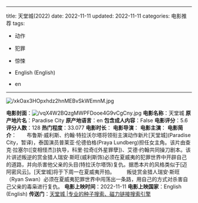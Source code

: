 
---
title: 天堂城(2022)
date: 2022-11-11
updated: 2022-11-11
categories: 电影推荐
tags:

- 动作
- 犯罪
- 惊悚

- English (English)
- en
---

<img src="https://image.tmdb.org/t/p/original/xkOax3HOpxhdz2hnMEBvSkWEmnM.jpg" alt="/xkOax3HOpxhdz2hnMEBvSkWEmnM.jpg" title="/xkOax3HOpxhdz2hnMEBvSkWEmnM.jpg">

**电影封面**：<img src="https://image.tmdb.org/t/p/w200/vqX4W2BQzgMWPFDooe4G9vCgCny.jpg" alt="/vqX4W2BQzgMWPFDooe4G9vCgCny.jpg" title="/vqX4W2BQzgMWPFDooe4G9vCgCny.jpg">
**电影名称**：天堂城
**原产地片名**：Paradise City
**原产地语言**：en
**包含成人内容**：False
**电影评分**：5.6
**评分人数**：128
**热门程度**：33.077
**电影时长**：
**电影导演**：
**电影主演**：
**电影简介**：　　布鲁斯·威利斯、约翰·特拉沃尔塔将领衔主演动作新片[天堂城](Paradise City，暂译)，泰国演员普莱亚·伦德伯格(Praya Lundberg)担任女主角。该片由查克·拉塞尔([变相怪杰])执导，科里·拉奇([外星罪孽])、艾德·约翰共同操刀剧本。该片讲述叛逆的赏金猎人瑞安·斯旺(威利斯饰)必须在夏威夷的犯罪世界中开辟自己的道路，并向杀害他父亲的头目(特拉沃尔塔饰)复仇。据悉本片的风格类似于[迈阿密风云]。[天堂城]将于下周一在夏威夷开拍。  　　叛徒赏金猎人瑞安·斯旺（Ryan Swan）必须在夏威夷犯罪世界中闯荡出一条路，用自己的方式对杀害自己父亲的毒枭进行复仇。
**电影上映时间**：2022-11-11
**电影上映国家**：English (English)
**传送门**：[天堂城 |专业的种子搜索、磁力链接搜索引擎](https://movie.amd794.com:2083/?search=Paradise%20City&ordering=&mode=match_phrase&page_size=10&page=1)

